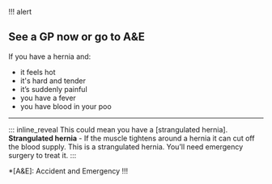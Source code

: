 !!! alert
## See a GP now or go to A&E

If you have a hernia and:

* it feels hot
* it's hard and tender
* it’s suddenly painful
* you have a fever
* you have blood in your poo

- - -

::: inline_reveal This could mean you have a [strangulated hernia].
**Strangulated hernia** - If the muscle tightens around a hernia it can cut
off the blood supply. This is a strangulated hernia. You’ll need emergency
surgery to treat it.
:::

*[A&E]: Accident and Emergency
!!!
